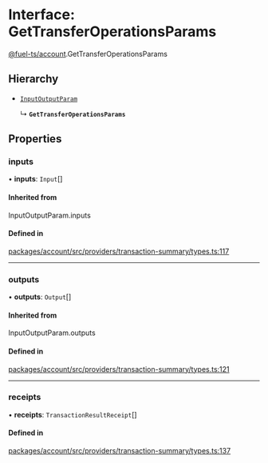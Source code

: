 # Interface: GetTransferOperationsParams

[@fuel-ts/account](/api/Account/index.md).GetTransferOperationsParams

## Hierarchy

- [`InputOutputParam`](/api/Account/index.md#inputoutputparam)

  ↳ **`GetTransferOperationsParams`**

## Properties

### inputs

• **inputs**: `Input`[]

#### Inherited from

InputOutputParam.inputs

#### Defined in

[packages/account/src/providers/transaction-summary/types.ts:117](https://github.com/FuelLabs/fuels-ts/blob/1a41c2e84f24ca93f6aa919bf95adf35ee3263a1/packages/account/src/providers/transaction-summary/types.ts#L117)

___

### outputs

• **outputs**: `Output`[]

#### Inherited from

InputOutputParam.outputs

#### Defined in

[packages/account/src/providers/transaction-summary/types.ts:121](https://github.com/FuelLabs/fuels-ts/blob/1a41c2e84f24ca93f6aa919bf95adf35ee3263a1/packages/account/src/providers/transaction-summary/types.ts#L121)

___

### receipts

• **receipts**: `TransactionResultReceipt`[]

#### Defined in

[packages/account/src/providers/transaction-summary/types.ts:137](https://github.com/FuelLabs/fuels-ts/blob/1a41c2e84f24ca93f6aa919bf95adf35ee3263a1/packages/account/src/providers/transaction-summary/types.ts#L137)
